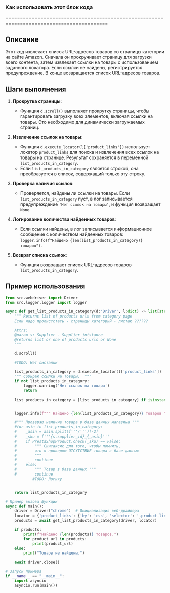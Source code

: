 ### Как использовать этот блок кода
=========================================================================================

Описание
-------------------------
Этот код извлекает список URL-адресов товаров со страницы категории на сайте Amazon. Сначала он прокручивает страницу для загрузки всего контента, затем извлекает ссылки на товары с использованием заданного локатора. Если ссылки не найдены, регистрируется предупреждение. В конце возвращается список URL-адресов товаров.

Шаги выполнения
-------------------------
1. **Прокрутка страницы**:
   - Функция `d.scroll()` выполняет прокрутку страницы, чтобы гарантировать загрузку всех элементов, включая ссылки на товары. Это необходимо для динамически загружаемых страниц.

2. **Извлечение ссылок на товары**:
   - Функция `d.execute_locator(l['product_links'])` использует локатор `product_links` для поиска и извлечения всех ссылок на товары на странице. Результат сохраняется в переменной `list_products_in_category`.
   - Если `list_products_in_category` является строкой, она преобразуется в список, содержащий только эту строку.

3. **Проверка наличия ссылок**:
   - Проверяется, найдены ли ссылки на товары. Если `list_products_in_category` пуст, в лог записывается предупреждение `'Нет ссылок на товары'`, и функция возвращает `None`.

4. **Логирование количества найденных товаров**:
   - Если ссылки найдены, в лог записывается информационное сообщение с количеством найденных товаров: `logger.info(f"Найдено {len(list_products_in_category)} товаров")`.

5. **Возврат списка ссылок**:
   - Функция возвращает список URL-адресов товаров `list_products_in_category`.

Пример использования
-------------------------

```python
from src.webdriver import Driver
from src.logger.logger import logger

async def get_list_products_in_category(d:'Driver', l:dict) -> list[str,str,None]:    
    """ Returns list of products urls from category page
    Если надо пролистстать - страницы категорий - листаю ??????

    Attrs:
    @param s: Supplier - Supplier intstance
    @returns list or one of products urls or None
    """

    d.scroll()

    #TODO: Нет листалки

    list_products_in_category = d.execute_locator(l['product_links'])
    """ Собираю ссылки на товары.  """
    if not list_products_in_category:
        logger.warning('Нет ссылок на товары')
        return

    list_products_in_category = [list_products_in_category] if isinstance(list_products_in_category, str) else list_products_in_category


    logger.info(f""" Найдено {len(list_products_in_category)} товаров """)

    #""" Проверяю наличие товара в базе данных магазина """
    #for asin in list_products_in_category:
    #    _asin = asin.split(f'''/''')[-2]
    #    _sku = f'''{s.supplier_id}_{_asin}''' 
    #    if PrestaShopProduct.check(_sku) == False:
    #        """ Синтаксис для того, чтобы помнить,
    #        что я проверяю ОТСУТСТВИЕ товара в базе данных
    #        """
    #        continue
    #    else:
    #        """ Товар в базе данных """
    #        continue
            #TODO: Логику 


    return list_products_in_category

# Пример вызова функции
async def main():
    driver = Driver("chrome")  # Инициализация веб-драйвера
    locator = {'product_links': {'by': 'css', 'selector': '.product-link', 'attribute': 'href'}}  # Пример локатора
    products = await get_list_products_in_category(driver, locator)

    if products:
        print(f"Найдено {len(products)} товаров.")
        for product_url in products:
            print(product_url)
    else:
        print("Товары не найдены.")

    await driver.close()

# Запуск примера
if __name__ == "__main__":
    import asyncio
    asyncio.run(main())